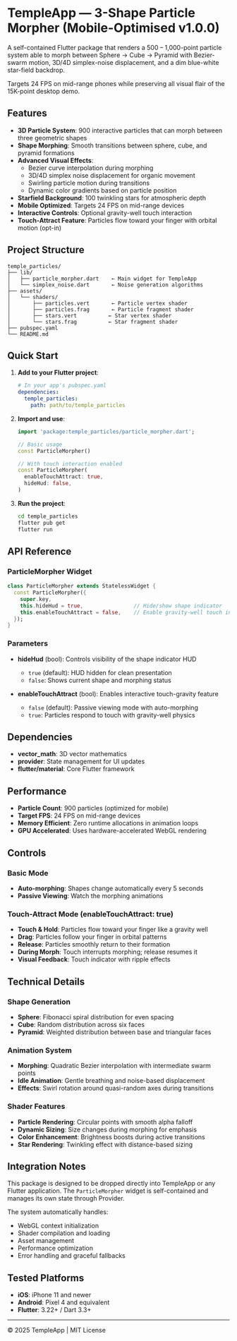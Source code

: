 # TempleApp — 3-Shape Particle Morpher (Mobile-Optimised v1.0.0)

A self-contained Flutter package that renders a 500 – 1,000-point particle system able to morph between Sphere → Cube → Pyramid with Bezier-swarm motion, 3D/4D simplex-noise displacement, and a dim blue-white star-field backdrop.

Targets 24 FPS on mid-range phones while preserving all visual flair of the 15K-point desktop demo.

## Features

- **3D Particle System**: 900 interactive particles that can morph between three geometric shapes
- **Shape Morphing**: Smooth transitions between sphere, cube, and pyramid formations
- **Advanced Visual Effects**:
  - Bezier curve interpolation during morphing
  - 3D/4D simplex noise displacement for organic movement
  - Swirling particle motion during transitions
  - Dynamic color gradients based on particle position
- **Starfield Background**: 100 twinkling stars for atmospheric depth
- **Mobile Optimized**: Targets 24 FPS on mid-range devices
- **Interactive Controls**: Optional gravity-well touch interaction
- **Touch-Attract Feature**: Particles flow toward your finger with orbital motion (opt-in)

## Project Structure

```
temple_particles/
├── lib/
│   ├── particle_morpher.dart    ← Main widget for TempleApp
│   └── simplex_noise.dart       ← Noise generation algorithms
├── assets/
│   └── shaders/
│       ├── particles.vert       ← Particle vertex shader
│       ├── particles.frag       ← Particle fragment shader
│       ├── stars.vert          ← Star vertex shader
│       └── stars.frag          ← Star fragment shader
├── pubspec.yaml
└── README.md
```

## Quick Start

1. **Add to your Flutter project**:
   ```yaml
   # In your app's pubspec.yaml
   dependencies:
     temple_particles:
       path: path/to/temple_particles
   ```

2. **Import and use**:
   ```dart
   import 'package:temple_particles/particle_morpher.dart';
   
   // Basic usage
   const ParticleMorpher()
   
   // With touch interaction enabled
   const ParticleMorpher(
     enableTouchAttract: true,
     hideHud: false,
   )
   ```

3. **Run the project**:
   ```bash
   cd temple_particles
   flutter pub get
   flutter run
   ```

## API Reference

### ParticleMorpher Widget

```dart
class ParticleMorpher extends StatelessWidget {
  const ParticleMorpher({
    super.key,
    this.hideHud = true,                // Hide/show shape indicator
    this.enableTouchAttract = false,    // Enable gravity-well touch interaction
  });
}
```

### Parameters

- **hideHud** (bool): Controls visibility of the shape indicator HUD
  - `true` (default): HUD hidden for clean presentation
  - `false`: Shows current shape and morphing status

- **enableTouchAttract** (bool): Enables interactive touch-gravity feature
  - `false` (default): Passive viewing mode with auto-morphing
  - `true`: Particles respond to touch with gravity-well physics

## Dependencies

- **vector_math**: 3D vector mathematics
- **provider**: State management for UI updates
- **flutter/material**: Core Flutter framework

## Performance

- **Particle Count**: 900 particles (optimized for mobile)
- **Target FPS**: 24 FPS on mid-range devices
- **Memory Efficient**: Zero runtime allocations in animation loops
- **GPU Accelerated**: Uses hardware-accelerated WebGL rendering

## Controls

### Basic Mode
- **Auto-morphing**: Shapes change automatically every 5 seconds
- **Passive Viewing**: Watch the morphing animations

### Touch-Attract Mode (enableTouchAttract: true)
- **Touch & Hold**: Particles flow toward your finger like a gravity well
- **Drag**: Particles follow your finger in orbital patterns  
- **Release**: Particles smoothly return to their formation
- **During Morph**: Touch interrupts morphing; release resumes it
- **Visual Feedback**: Touch indicator with ripple effects

## Technical Details

### Shape Generation
- **Sphere**: Fibonacci spiral distribution for even spacing
- **Cube**: Random distribution across six faces
- **Pyramid**: Weighted distribution between base and triangular faces

### Animation System
- **Morphing**: Quadratic Bezier interpolation with intermediate swarm points
- **Idle Animation**: Gentle breathing and noise-based displacement
- **Effects**: Swirl rotation around quasi-random axes during transitions

### Shader Features
- **Particle Rendering**: Circular points with smooth alpha falloff
- **Dynamic Sizing**: Size changes during morphing for emphasis
- **Color Enhancement**: Brightness boosts during active transitions
- **Star Rendering**: Twinkling effect with distance-based sizing

## Integration Notes

This package is designed to be dropped directly into TempleApp or any Flutter application. The `ParticleMorpher` widget is self-contained and manages its own state through Provider.

The system automatically handles:
- WebGL context initialization
- Shader compilation and loading
- Asset management
- Performance optimization
- Error handling and graceful fallbacks

## Tested Platforms

- **iOS**: iPhone 11 and newer
- **Android**: Pixel 4 and equivalent
- **Flutter**: 3.22+ / Dart 3.3+

---

© 2025 TempleApp | MIT License 